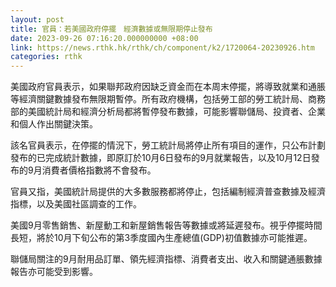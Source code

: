 ```yaml
---
layout: post
title: 官員：若美國政府停擺　經濟數據或無限期停止發布
date: 2023-09-26 07:16:20.000000000 +08:00
link: https://news.rthk.hk/rthk/ch/component/k2/1720064-20230926.htm
categories: rthk
---
```


美國政府官員表示，如果聯邦政府因缺乏資金而在本周末停擺，將導致就業和通脹等經濟關鍵數據發布無限期暫停。所有政府機構，包括勞工部的勞工統計局、商務部的美國統計局和經濟分析局都將暫停發布數據，可能影響聯儲局、投資者、企業和個人作出關鍵決策。

該名官員表示，在停擺的情況下，勞工統計局將停止所有項目的運作，只公布計劃發布的已完成統計數據，即原訂於10月6日發布的9月就業報告，以及10月12日發布的9月消費者價格指數將不會發布。

官員又指，美國統計局提供的大多數服務都將停止，包括編制經濟普查數據及經濟指標，以及美國社區調查的工作。

美國9月零售銷售、新屋動工和新屋銷售報告等數據或將延遲發布。視乎停擺時間長短，將於10月下旬公布的第3季度國內生產總值(GDP)初值數據亦可能推遲。

聯儲局關注的9月耐用品訂單、領先經濟指標、消費者支出、收入和關鍵通脹數據報告亦可能受到影響。
